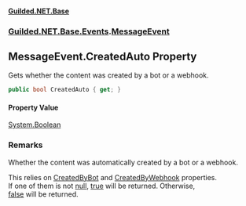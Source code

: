 
#### [Guilded.NET.Base](Guilded_NET_Base 'Guilded_NET_Base')
### [Guilded.NET.Base.Events](Guilded_NET_Base#Guilded_NET_Base_Events 'Guilded.NET.Base.Events').[MessageEvent](MessageEvent 'Guilded.NET.Base.Events.MessageEvent')
## MessageEvent.CreatedAuto Property
Gets whether the content was created by a bot or a webhook.  
```csharp
public bool CreatedAuto { get; }
```

#### Property Value
[System.Boolean](https://docs.microsoft.com/en-us/dotnet/api/System.Boolean 'System.Boolean')
### Remarks
Whether the content was automatically created by a bot or a webhook.



This relies on [CreatedByBot](ChannelContent_T__CreatedByBot 'Guilded.NET.Base.Content.ChannelContent&lt;T&gt;.CreatedByBot') and [CreatedByWebhook](ChannelContent_T__CreatedByWebhook 'Guilded.NET.Base.Content.ChannelContent&lt;T&gt;.CreatedByWebhook') properties.  
If one of them is not [null](https://docs.microsoft.com/en-us/dotnet/csharp/language-reference/keywords/null 'https://docs.microsoft.com/en-us/dotnet/csharp/language-reference/keywords/null'), [true](https://docs.microsoft.com/en-us/dotnet/csharp/language-reference/builtin-types/bool 'https://docs.microsoft.com/en-us/dotnet/csharp/language-reference/builtin-types/bool') will be returned. Otherwise,  
[false](https://docs.microsoft.com/en-us/dotnet/csharp/language-reference/builtin-types/bool 'https://docs.microsoft.com/en-us/dotnet/csharp/language-reference/builtin-types/bool') will be returned.
